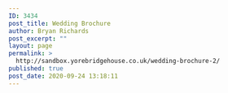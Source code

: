 ```yaml
---
ID: 3434
post_title: Wedding Brochure
author: Bryan Richards
post_excerpt: ""
layout: page
permalink: >
  http://sandbox.yorebridgehouse.co.uk/wedding-brochure-2/
published: true
post_date: 2020-09-24 13:18:11
---
```

<div class="yr-container-fluid">


</div>